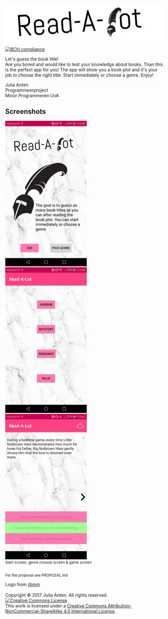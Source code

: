 ![logo](doc/textLogo.png)

[![BCH compliance](https://bettercodehub.com/edge/badge/JuliaAnten/Read-A-Lot?branch=master)](https://bettercodehub.com/)

Let's guess the book title! <br>
Are you bored and would like to test your knowledge about books. Than this is the perfect app for you! The app will show you a book plot and it's your job to choose the right title. Start immediately or choose a genre. Enjoy!

Julia Anten<br>
Programmeerproject<br>
Minor Programmeren UvA

## Screenshots

<img src="doc/screenshotFinalStart.png" alt="screenshotStart" width="260">  <img src="doc/screenshotFinalGenre.png" alt="screenshotGenre" width="260">  <img src="doc/screenshotFinalGame.png" alt="screenshotGame" width="260">
<br>
<sup>Start screen, genre choose screen & game screen</sup>

<sub>For the proposal see PROPOSAL.md</sub>

Logo from [rbmm](http://rbmm.com/work/galahad-books-logo/)<br>
<br>Copyright © 2017 Julia Anten. All rights reserved.
<br>
<a rel="license" href="http://creativecommons.org/licenses/by-nc-sa/4.0/"><img alt="Creative Commons License" style="border-width:0" src="https://i.creativecommons.org/l/by-nc-sa/4.0/88x31.png" /></a><br />This work is licensed under a <a rel="license" href="http://creativecommons.org/licenses/by-nc-sa/4.0/">Creative Commons Attribution-NonCommercial-ShareAlike 4.0 International License</a>.
